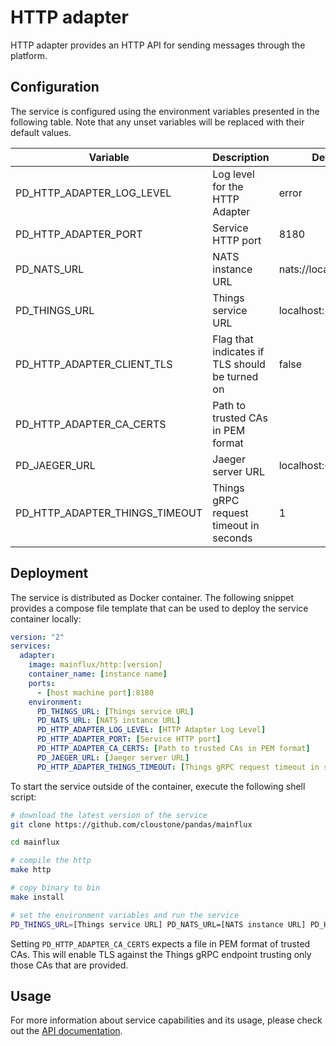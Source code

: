 # HTTP adapter

HTTP adapter provides an HTTP API for sending messages through the platform.

## Configuration

The service is configured using the environment variables presented in the
following table. Note that any unset variables will be replaced with their
default values.

| Variable                       | Description                                    | Default               |
|--------------------------------|------------------------------------------------|-----------------------|
| PD_HTTP_ADAPTER_LOG_LEVEL      | Log level for the HTTP Adapter                 | error                 |
| PD_HTTP_ADAPTER_PORT           | Service HTTP port                              | 8180                  |
| PD_NATS_URL                    | NATS instance URL                              | nats://localhost:4222 |
| PD_THINGS_URL                  | Things service URL                             | localhost:8181        |
| PD_HTTP_ADAPTER_CLIENT_TLS     | Flag that indicates if TLS should be turned on | false                 |
| PD_HTTP_ADAPTER_CA_CERTS       | Path to trusted CAs in PEM format              |                       |
| PD_JAEGER_URL                  | Jaeger server URL                              | localhost:6831        |
| PD_HTTP_ADAPTER_THINGS_TIMEOUT | Things gRPC request timeout in seconds         | 1                     |

## Deployment

The service is distributed as Docker container. The following snippet provides
a compose file template that can be used to deploy the service container locally:

```yaml
version: "2"
services:
  adapter:
    image: mainflux/http:[version]
    container_name: [instance name]
    ports:
      - [host machine port]:8180
    environment:
      PD_THINGS_URL: [Things service URL]
      PD_NATS_URL: [NATS instance URL]
      PD_HTTP_ADAPTER_LOG_LEVEL: [HTTP Adapter Log Level]
      PD_HTTP_ADAPTER_PORT: [Service HTTP port]
      PD_HTTP_ADAPTER_CA_CERTS: [Path to trusted CAs in PEM format]
      PD_JAEGER_URL: [Jaeger server URL]
      PD_HTTP_ADAPTER_THINGS_TIMEOUT: [Things gRPC request timeout in seconds]
```

To start the service outside of the container, execute the following shell script:

```bash
# download the latest version of the service
git clone https://github.com/cloustone/pandas/mainflux

cd mainflux

# compile the http
make http

# copy binary to bin
make install

# set the environment variables and run the service
PD_THINGS_URL=[Things service URL] PD_NATS_URL=[NATS instance URL] PD_HTTP_ADAPTER_LOG_LEVEL=[HTTP Adapter Log Level] PD_HTTP_ADAPTER_PORT=[Service HTTP port] PD_HTTP_ADAPTER_CA_CERTS=[Path to trusted CAs in PEM format] PD_JAEGER_URL=[Jaeger server URL] PD_HTTP_ADAPTER_THINGS_TIMEOUT=[Things gRPC request timeout in seconds] $GOBIN/mainflux-http
```

Setting `PD_HTTP_ADAPTER_CA_CERTS` expects a file in PEM format of trusted CAs. This will enable TLS against the Things gRPC endpoint trusting only those CAs that are provided.

## Usage

For more information about service capabilities and its usage, please check out
the [API documentation](swagger.yaml).
